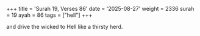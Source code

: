 +++
title = 'Surah 19, Verses 86'
date = '2025-08-27'
weight = 2336
surah = 19
ayah = 86
tags = ["hell"]
+++

and drive the wicked to Hell like a thirsty herd.